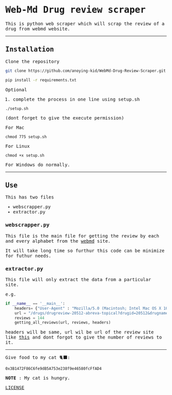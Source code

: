 <samp>

# Web-Md Drug review scraper

This is python web scraper which will scrap the review of a drug from webmd website.

---

## Installation

Clone the repository
```bash
git clone https://github.com/anoying-kid/WebMd-Drug-Review-Scraper.git
```
```bash
pip install -r requirements.txt
```

Optional

1) complete the process in one line using setup.sh
```
./setup.sh
```
(dont forget to give the execute permission)

For Mac
```
chmod 775 setup.sh
```

For Linux
```
chmod +x setup.sh
```

For Windows do normally.

---

## Use

This has two files
- webscrapper.py
- extractor.py

### webscrapper.py

This file is the main file for getting the review by each and every alphabet from the [webmd](https://www.webmd.com/drugs/2/index) site.

It will take long time so furthur this code can be minimize for futhur needs.

### extractor.py

This file will only extract the data from a particular site.

e.g.

```python 3
if __name__ == '__main__':
    headers= {"User-Agent" : "Mozilla/5.0 (Macintosh; Intel Mac OS X 10_15_7) AppleWebKit/605.1.15 (KHTML, like Gecko) Version/15.1 Safari/605.1.15"}
    url = "/drugs/drugreview-20512-abreva-topical?drugid=20512&drugname=abreva-cream"
    reviews = 144
    getting_all_reviews(url, reviews, headers)
```
headers will be same, url wil be url of the review site like [this](https://www.webmd.com/drugs/drugreview-8953-a-g-pro-oral?drugid=8953&drugname=a-g-pro) and dont forgot to give the number of reviews to it.

---

Give food to my cat 🐈‍⬛:
```
0x3B1472F86C6fe9dB5A753e238f9e46580fcFfAD4
```

**NOTE** : My cat is hungry.

[LICENSE](LICENSE)
</samp>